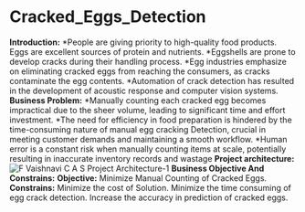 # Cracked_Eggs_Detection
**Introduction:**
*People are giving priority to high-quality food products. Eggs are excellent sources of protein and nutrients.
*Eggshells are prone to develop cracks during their handling process.
*Egg industries emphasize on eliminating cracked eggs from reaching the consumers, as cracks contaminate the egg contents.
*Automation of crack detection has resulted in the development of acoustic response and computer vision systems.
**Business Problem:**
*Manually counting each cracked egg becomes impractical due to the sheer volume, leading to significant time and effort investment.
*The need for efficiency in food preparation is hindered by the time-consuming nature of manual egg cracking Detection, crucial in meeting customer demands and maintaining a smooth workflow.
*Human error is a constant risk when manually counting items at scale, potentially resulting in inaccurate inventory records and wastage
**Project architecture:**
![F Vaishnavi C A S Project Architecture-1](https://github.com/VaishnaviCASGitHub/Cracked_Eggs_Detection/assets/110765089/db55659e-739d-483b-b8cf-35adea44fa71)
**Business Objective And Constrains:**
**Objective:**
Minimize Manual Counting of Cracked Eggs.
**Constrains:**
Minimize the cost of Solution.
Minimize the time consuming of egg crack detection.
Increase the accuracy in prediction of cracked eggs.
